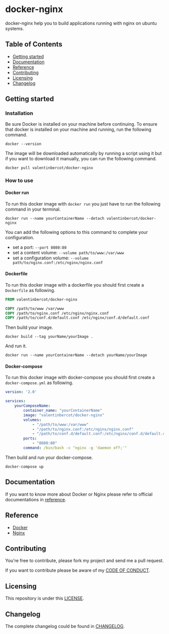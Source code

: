 # docker-nginx

docker-nginx help you to build applications running with nginx on ubuntu systems.

## Table of Contents

*   [Getting started](#getting_started)
*   [Documentation](#documentation)
*   [Reference](#reference)
*   [Contributing](#contributing)
*   [Licensing](#licensing)
*   [Changelog](#changelog)

## Getting started

### Installation

Be sure Docker is installed on your machine before continuing. To ensure that docker is installed on your machine and running, run the following command.

``` shell
docker --version
```

The image will be downloaded automatically by running a script using it but if you want to download it manually, you can run the following command.

``` shell
docker pull valentinbercot/docker-nginx
```

### How to use

#### Docker run

To run this docker image with `docker run` you just have to run the following command in your terminal.

```shell
docker run --name yourContainerName --detach valentinbercot/docker-nginx
```

You can add the following options to this command to complete your configuration.

*   set a port: `--port 8080:80`
*   set a content volume: `--volume path/to/www:/var/www`
*   set a configuration volume: `--volume path/to/nginx.conf:/etc/nginx/nginx.conf`


#### Dockerfile

To run this docker image with a dockerfile you should first create a `Dockerfile` as following.

``` dockerfile
FROM valentinbercot/docker-nginx

COPY /path/to/www /var/www
COPY /path/to/nginx.conf /etc/nginx/nginx.conf
COPY /path/to/conf.d/default.conf /etc/nginx/conf.d/default.conf
```

Then build your image.

``` shell
docker build --tag yourName/yourImage .
```

And run it.

``` shell
docker run --name yourContainerName --detach yourName/yourImage
```

#### Docker-compose

To run this docker image with docker-compose you should first create a `docker-compose.yml` as following.

``` yaml
version: '2.0'

services:
    yourComposeName:
        container_name: "yourContainerName"
        image: "valentinbercot/docker-nginx"
        volumes:
            - "/path/to/www:/var/www"
            - "/path/to/nginx.conf:/etc/nginx/nginx.conf"
            - "/path/to/conf.d/default.conf:/etc/nginx/conf.d/default.conf"
        ports:
            - "8080:80"
        command: /bin/bash -c "nginx -g 'daemon off;'"
```

Then build and run your docker-compose.

``` shell
docker-compose up
```

## Documentation

If you want to know more about Docker or Nginx please refer to official documentations in [reference](#reference).

## Reference

*   [Docker][docker]
*   [Nginx][nginx]

## Contributing

You're free to contribute, please fork my project and send me a pull request.

If you want to contribute please be aware of my [CODE OF CONDUCT][code_of_conduct].

## Licensing

This repository is under this [LICENSE][license].

## Changelog

The complete changelog could be found in [CHANGELOG][changelog].

[docker]: https://docker.com
[nginx]: https://nginx.org
[code_of_conduct]: CODE_OF_CONDUCT.md
[license]: LICENSE.md
[changelog]: CHANGELOG.md
